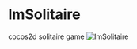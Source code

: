 # ImSolitaire
cocos2d solitaire game
![ImSolitaire](https://github.com/hotjk/ImSolitaire/blob/master/aSolitaire.png)
